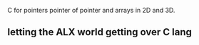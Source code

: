 C for pointers pointer of pointer and arrays in 2D and 3D.
## letting the ALX world getting over C lang
